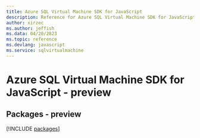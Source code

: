 ```yaml
---
title: Azure SQL Virtual Machine SDK for JavaScript
description: Reference for Azure SQL Virtual Machine SDK for JavaScript
author: xirzec
ms.author: jeffish
ms.data: 04/20/2023
ms.topic: reference
ms.devlang: javascript
ms.service: sqlvirtualmachine
---
```

# Azure SQL Virtual Machine SDK for JavaScript - preview
## Packages - preview
[!INCLUDE [packages](sql-virtual-machine-index.md)]